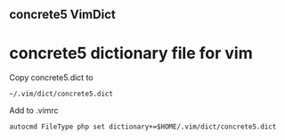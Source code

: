 concrete5 VimDict
-----------------

concrete5 dictionary file for vim
=================================

Copy concrete5.dict to

    ~/.vim/dict/concrete5.dict

Add to .vimrc

    autocmd FileType php set dictionary+=$HOME/.vim/dict/concrete5.dict
